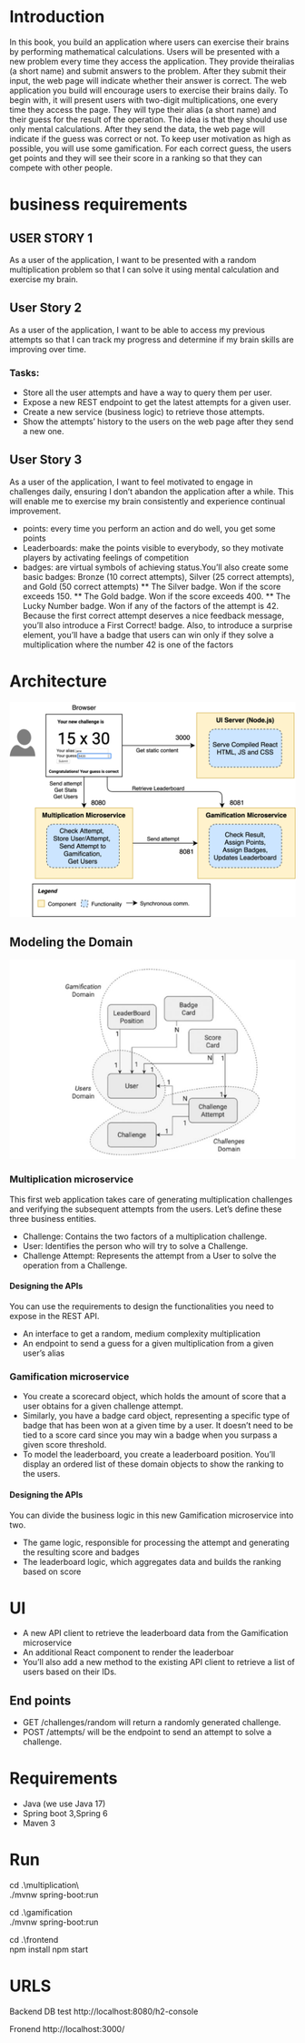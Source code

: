 # Introduction
In this book, you build an application where users can exercise their brains by performing mathematical calculations. 
Users will be presented with a new problem every time they access the application. 
They provide theiralias (a short name) and submit answers to the problem. After they submit their input,
the web page will indicate whether their answer is correct.
The web application you build will encourage users to exercise their brains daily.
To begin with, it will present users with two-digit multiplications, one every time they
access the page. They will type their alias (a short name) and their guess for the result of the operation. The idea is that they should use only mental calculations. After they send the data, the web page will indicate if the guess was correct or not.
To keep user motivation as high as possible, you will use some gamification. For each correct guess, the users get points and they will see their score in a ranking so that they can compete with other people.

# business requirements

## USER STORY 1 
As a user of the application, I want to be presented with a
random multiplication problem so that I can solve it using mental calculation and exercise my brain.
## User Story 2 
As a user of the application, I want to be able to access my
previous attempts so that I can track my progress and determine if my brain skills are improving over time.
### Tasks:
* Store all the user attempts and have a way to query them per user.
* Expose a new REST endpoint to get the latest attempts for a
given user.
* Create a new service (business logic) to retrieve those attempts.
* Show the attempts’ history to the users on the web page after they
send a new one.
## User Story 3  
As a user of the application, I want to feel motivated to engage in challenges daily, ensuring I don’t abandon the application after a while. 
This will enable me to exercise my brain consistently and experience continual improvement.

* points: every time you perform an action and do well, you get some points
* Leaderboards: make the points visible to everybody, so they motivate players by activating feelings of competition
* badges: are virtual symbols of achieving status.You’ll also create some basic badges: Bronze (10 correct attempts), Silver (25
correct attempts), and Gold (50 correct attempts)
** The Silver badge. Won if the score exceeds 150.
** The Gold badge. Won if the score exceeds 400.
** The Lucky Number badge. Won if any of the factors of the
attempt is 42.
Because the first correct attempt deserves a nice feedback message, you’ll also introduce a First Correct! badge. 
Also, to introduce a surprise element, you’ll have a badge that users can win only if they solve a multiplication where the number 42 is one of the factors
# Architecture  
![alt text](docs/architecture.png)
## Modeling the Domain
![alt text](docs/domains.png)
### Multiplication microservice
This first web application takes care of generating multiplication challenges and
verifying the subsequent attempts from the users. Let’s define these three business
entities.
* Challenge: Contains the two factors of a multiplication challenge.
* User: Identifies the person who will try to solve a Challenge.
* Challenge Attempt: Represents the attempt from a User to solve the operation from a Challenge.
#### Designing the APIs
You can use the requirements to design the functionalities you need to expose in the
REST API.
* An interface to get a random, medium complexity multiplication
* An endpoint to send a guess for a given multiplication from a given
user’s alias
### Gamification microservice
* You create a scorecard object, which holds the amount of score that a user obtains for a given challenge attempt.
* Similarly, you have a badge card object, representing a specific type of badge that has been won at a given time by a user. It doesn’t
need to be tied to a score card since you may win a badge when you surpass a given score threshold.
* To model the leaderboard, you create a leaderboard position. You’ll display an ordered list of these domain objects to show the ranking to the users.
#### Designing the APIs
You can divide the business logic in this new Gamification microservice into two.
* The game logic, responsible for processing the attempt and
generating the resulting score and badges
* The leaderboard logic, which aggregates data and builds the ranking
based on score
# UI
* A new API client to retrieve the leaderboard data from the
Gamification microservice
* An additional React component to render the leaderboar
* You’ll also add a new method to the existing API client to retrieve a list of users based
on their IDs.
## End points
* GET /challenges/random will return a randomly generated
challenge.
* POST /attempts/ will be the endpoint to send an attempt to solve a
challenge.
# Requirements
* Java (we use Java 17)
* Spring boot 3,Spring 6
* Maven 3

# Run
cd .\multiplication\     
./mvnw spring-boot:run

cd .\gamification\
./mvnw spring-boot:run

cd .\frontend\
npm install
npm start

# URLS
Backend
DB test
http://localhost:8080/h2-console

Fronend
http://localhost:3000/